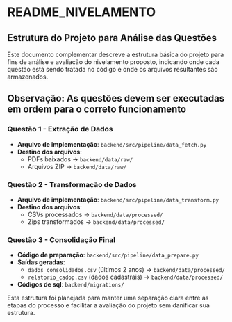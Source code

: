 # README_NIVELAMENTO

## Estrutura do Projeto para Análise das Questões
Este documento complementar descreve a estrutura básica do projeto para fins de análise e avaliação do nivelamento proposto, indicando onde cada questão está sendo tratada no código e onde os arquivos resultantes são armazenados.

## Observação: As questões devem ser executadas em ordem para o correto funcionamento

### Questão 1 - Extração de Dados
- **Arquivo de implementação**: `backend/src/pipeline/data_fetch.py`  
- **Destino dos arquivos**:
  - PDFs baixados → `backend/data/raw/`
  - Arquivos ZIP → `backend/data/raw/`

### Questão 2 - Transformação de Dados  
- **Arquivo de implementação**: `backend/src/pipeline/data_transform.py`  
- **Destino dos arquivos**:
  - CSVs processados → `backend/data/processed/`  
  - Zips transformados → `backend/data/processed/`

### Questão 3 - Consolidação Final  
- **Código de preparação**: `backend/src/pipeline/data_prepare.py`  
- **Saídas geradas**:
  - `dados_consolidados.csv` (últimos 2 anos) → `backend/data/processed/`  
  - `relatorio_cadop.csv` (dados cadastrais) → `backend/data/processed/`
- **Códigos de sql**: `backend/migrations/` 

Esta estrutura foi planejada para manter uma separação clara entre as etapas do processo e facilitar a avaliação do projeto sem danificar sua estrutura.
